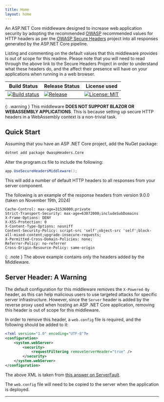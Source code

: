 ```yaml
---
title: Home
layout: home
---
```


An ASP.NET Core middleware designed to increase web application security by adopting the recommended [OWASP] recommended values for HTTP headers as per the [OWASP Secure Headers] project into all responses generated by the ASP.NET Core pipeline.

Listing and commenting on the default values that this middleware provides is out of scope for this readme. Please note that you will need to read through the above link to the Secure Headers Project in order to understand what these headers do, and the affect their presence will have on your applications when running in a web browser.

| Build Status | Release Status | License used |
| -------------|----------------|-----------|
| [![Build status](https://github.com/GaProgMan/OwaspHeaders.Core/actions/workflows/dotnet.yml/badge.svg)](https://github.com/GaProgMan/OwaspHeaders.Core/actions/workflows/dotnet.yml) | [![Release](https://github.com/GaProgMan/OwaspHeaders.Core/actions/workflows/release.yml/badge.svg)](https://github.com/GaProgMan/OwaspHeaders.Core/actions/workflows/release.yml) | [![License: MIT](https://img.shields.io/badge/License-MIT-yellow.svg)](https://opensource.org/licenses/MIT) |

{: .warning }
This middleware **DOES NOT SUPPORT BLAZOR OR WEBASSEMBLY APPLICATIONS**. This is because setting up secure HTTP headers in a WebAssembly context is a non-trivial task.

## Quick Start

Assuming that you have an ASP .NET Core project, add the NuGet package:

```bash
dotnet add package OwaspHeaders.Core
```

Alter the program.cs file to include the following:

```csharp
app.UseSecureHeadersMiddleware();
```

This will add a number of default HTTP headers to all responses from your server component.

The following is an example of the response headers from version 9.0.0 (taken on November 19th, 2024)

```plaintext
Cache-Control: max-age=31536000;private
Strict-Transport-Security: max-age=63072000;includeSubDomains
X-Frame-Options: DENY
X-XSS-Protection: 0
X-Content-Type-Options: nosniff
Content-Security-Policy: script-src 'self';object-src 'self';block-all-mixed-content;upgrade-insecure-requests;
X-Permitted-Cross-Domain-Policies: none;
Referrer-Policy: no-referrer
Cross-Origin-Resource-Policy: same-origin
```

{: .note }
The above example contains only the headers added by the Middleware.

## Server Header: A Warning

The default configuration for this middleware removes the `X-Powered-By` header, as this can help malicious users to use targeted attacks for specific server infrastructure. However, since the `Server` header is added by the reverse proxy used when hosting an ASP .NET Core application, removing this header is out of scope for this middleware.

In order to remove this header, a `web.config` file is required, and the following should be added to it:

```xml
<?xml version="1.0" encoding="UTF-8"?>
<configuration>
    <system.webServer>
        <security>
            <requestFiltering removeServerHeader="true" />
        </security>
    </system.webServer>
</configuration>
```

The above XML is taken from [this answer on ServerFault].

The `web.config` file will need to be copied to the server when the application is deployed.

----

[OWASP]: https://www.owasp.org/index.php/Main_Page
[OWASP Secure Headers]: https://www.owasp.org/index.php/OWASP_Secure_Headers_Project
[this answer on ServerFault]: https://serverfault.com/a/1020784
